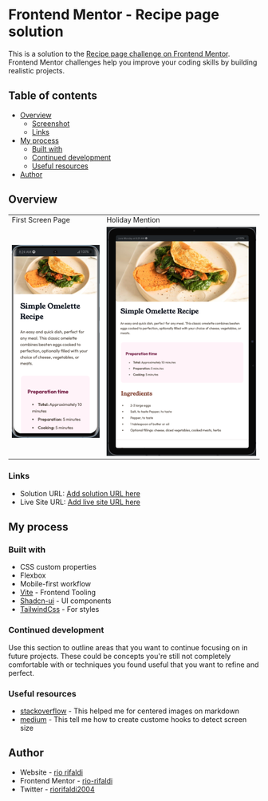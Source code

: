 # Frontend Mentor - Recipe page solution

This is a solution to the [Recipe page challenge on Frontend Mentor](https://www.frontendmentor.io/challenges/recipe-page-KiTsR8QQKm). Frontend Mentor challenges help you improve your coding skills by building realistic projects.

## Table of contents

- [Overview](#overview)
  - [Screenshot](#screenshot)
  - [Links](#links)
- [My process](#my-process)
  - [Built with](#built-with)
  - [Continued development](#continued-development)
  - [Useful resources](#useful-resources)
- [Author](#author)

## Overview

<center  >
<table>
  <tr>
    <td>First Screen Page</td>
     <td>Holiday Mention</td>

  </tr>
  <tr>
    <td><img src="preview/mobile.png" width=370></td>
    <td><img src="preview/tablet.png" width=670 ></td>

  </tr>
 </table>
 </center>

### Links

- Solution URL: [Add solution URL here](https://your-solution-url.com)
- Live Site URL: [Add live site URL here](https://your-live-site-url.com)

## My process

### Built with

- CSS custom properties
- Flexbox
- Mobile-first workflow
- [Vite](https://vitejs.dev/) - Frontend Tooling
- [Shadcn-ui](https://ui.shadcn.com) - UI components
- [TailwindCss](https://tailwindcss.com/) - For styles

### Continued development

Use this section to outline areas that you want to continue focusing on in future projects. These could be concepts you're still not completely comfortable with or techniques you found useful that you want to refine and perfect.

### Useful resources

- [stackoverflow](https://stackoverflow.com/questions/24319505/how-can-one-display-images-side-by-side-in-a-github-readme-md) - This helped me for centered images on markdown
- [medium](https://medium.com/@josephat94/building-a-simple-react-hook-to-detect-screen-size-404a867fa2d2) - This tell me how to create custome hooks to detect screen size

## Author

- Website - [rio rifaldi](https://riorifaldi-portofolio.vercel.app/)
- Frontend Mentor - [rio-rifaldi](https://www.frontendmentor.io/profile/rio-rifaldi)
- Twitter - [riorifaldi2004](https://x.com/riorifaldi2004)
